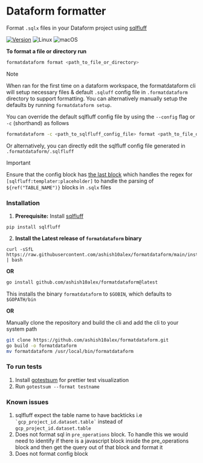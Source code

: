 

# Dataform formatter

Format `.sqlx` files in your Dataform project using [sqlfluff](https://github.com/sqlfluff/sqlfluff)

[![Version](https://img.shields.io/github/v/release/ashish10alex/formatdataform)](https://github.com/ashish10alex/formatdataform/releases)
![Linux](https://img.shields.io/badge/Linux-supported-success)
![macOS](https://img.shields.io/badge/macOS-supported-success)


**To format a file or directory run**

```bash
formatdataform format <path_to_file_or_directory>
```

> [!NOTE]
When ran for the first time on a dataform workspace, the formatdataform cli will setup necessary files & default `.sqluff` config file in `.formatdataform` directory
to support formatting. You can alternatively manually setup the defaults by running `formatdataform setup`.

You can override the default sqlfluff config file by using the `--config` flag or `-c` (shorthand) as follows

```bash
formatdataform -c <path_to_sqlfluff_config_file> format <path_to_file_or_directory>
```

Or alternatively, you can directly edit the sqlfluff config file generated in `.formatdataform/.sqlfluff`

> [!IMPORTANT]
> Ensure that the config block has [the last block](assets/.sqlfluff) which handles
the regex for `[sqlfluff:templater:placeholder]` to handle the parsing of `${ref("TABLE_NAME")}` blocks in `.sqlx` files


### Installation

1. **Prerequisite:** Install [sqlfluff](https://github.com/sqlfluff/sqlfluff)

```
pip install sqlfluff
```

2. **Install the Latest release of `formatdataform` binary**

```
curl -sSfL https://raw.githubusercontent.com/ashish10alex/formatdataform/main/install_latest.sh | bash
```

**OR**

```bash
go install github.com/ashish10alex/formatdataform@latest
```
This installs the binary `formatdataform` to `$GOBIN`, which defaults to `$GOPATH/bin`

**OR**

Manually clone the repository and build the cli and add the cli to your system path

```bash
git clone https://github.com/ashish10alex/formatdataform.git
go build -o formatdataform
mv formatdataform /usr/local/bin/formatdataform
```

### To run tests

1. Install [gotestsum](https://github.com/gotestyourself/gotestsum?tab=readme-ov-file#output-format) for prettier test visualization
2. Run `gotestsum --format testname`


### Known issues

1. sqlfluff expect the table name to have backticks i.e `` `gcp_project_id.dataset.table` `` instead of `gcp_project_id.dataset.table`
2. Does not format sql in `pre_operations` block. To handle this we would need to identify if there is a javascript block inside
   the pre_operations block and then get the query out of that block and format it
3. Does not format config block
